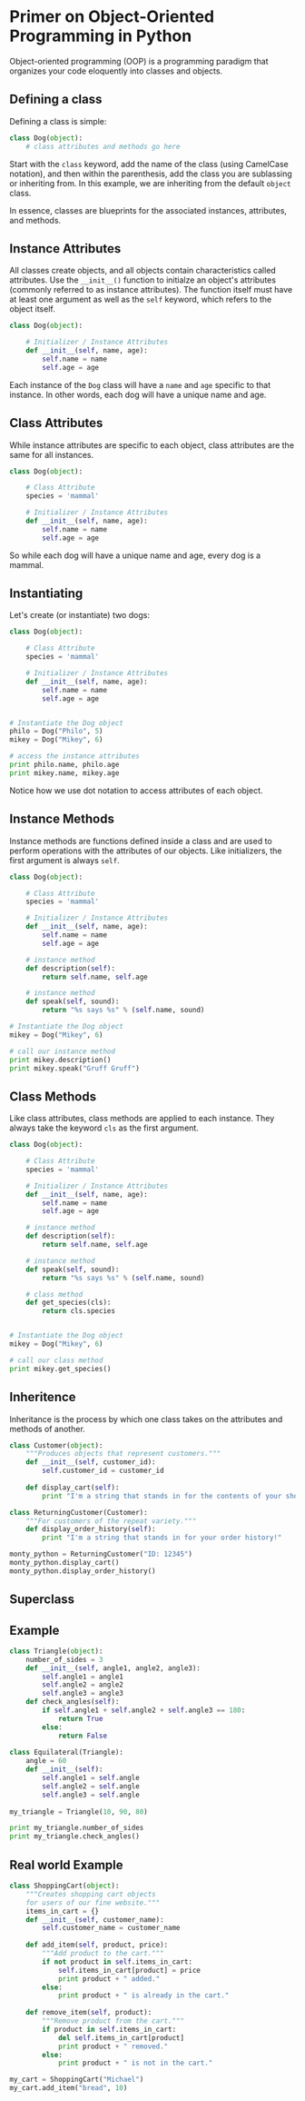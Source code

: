 # Primer on Object-Oriented Programming in Python

Object-oriented programming (OOP) is a programming paradigm that organizes your code eloquently into classes and objects.

## Defining a class

Defining a class is simple:

```python
class Dog(object):
    # class attributes and methods go here
```

Start with the `class` keyword, add the name of the class (using CamelCase notation), and then within the parenthesis, add the class you are sublassing or inheriting from. In this example, we are inheriting from the default `object` class.

In essence, classes are blueprints for the associated instances, attributes, and methods.

## Instance Attributes

All classes create objects, and all objects contain characteristics called attributes. Use the `__init__()` function to initialze an object's attributes (commonly referred to as instance attributes). The function itself must have at least one argument as well as the `self` keyword, which refers to the object itself. 

```python
class Dog(object):

	# Initializer / Instance Attributes
    def __init__(self, name, age):
        self.name = name
        self.age = age
```

Each instance of the `Dog` class will have a `name` and `age` specific to that instance. In other words, each dog will have a unique name and age.

## Class Attributes

While instance attributes are specific to each object, class attributes are the same for all instances.

```python
class Dog(object):

	# Class Attribute
	species = 'mammal'

	# Initializer / Instance Attributes
    def __init__(self, name, age):
        self.name = name
        self.age = age
```

So while each dog will have a unique name and age, every dog is a mammal.


## Instantiating

Let's create (or instantiate) two dogs:

```python
class Dog(object):

	# Class Attribute
	species = 'mammal'

	# Initializer / Instance Attributes
    def __init__(self, name, age):
        self.name = name
        self.age = age


# Instantiate the Dog object
philo = Dog("Philo", 5)
mikey = Dog("Mikey", 6)

# access the instance attributes
print philo.name, philo.age
print mikey.name, mikey.age
```

Notice how we use dot notation to access attributes of each object.

## Instance Methods

Instance methods are functions defined inside a class and are used to perform operations with the attributes of our objects. Like initializers, the first argument is always `self`.

```python
class Dog(object):

    # Class Attribute
    species = 'mammal'

    # Initializer / Instance Attributes
    def __init__(self, name, age):
        self.name = name
        self.age = age

    # instance method
    def description(self):
        return self.name, self.age

    # instance method
    def speak(self, sound):
        return "%s says %s" % (self.name, sound)

# Instantiate the Dog object
mikey = Dog("Mikey", 6)

# call our instance method
print mikey.description()
print mikey.speak("Gruff Gruff")
```

## Class Methods

Like class attributes, class methods are applied to each instance. They always take the keyword `cls` as the first argument.

```python
class Dog(object):

    # Class Attribute
    species = 'mammal'

    # Initializer / Instance Attributes
    def __init__(self, name, age):
        self.name = name
        self.age = age

    # instance method
    def description(self):
        return self.name, self.age

    # instance method
    def speak(self, sound):
        return "%s says %s" % (self.name, sound)

    # class method
    def get_species(cls):
        return cls.species


# Instantiate the Dog object
mikey = Dog("Mikey", 6)

# call our class method
print mikey.get_species()
```

## Inheritence

Inheritance is the process by which one class takes on the attributes and methods of another.

```python
class Customer(object):
    """Produces objects that represent customers."""
    def __init__(self, customer_id):
        self.customer_id = customer_id
	
    def display_cart(self):
        print "I'm a string that stands in for the contents of your shopping cart!"

class ReturningCustomer(Customer):
    """For customers of the repeat variety."""
    def display_order_history(self):
        print "I'm a string that stands in for your order history!"

monty_python = ReturningCustomer("ID: 12345")
monty_python.display_cart()
monty_python.display_order_history()
```

## Superclass




## Example

```python
class Triangle(object):
    number_of_sides = 3
    def __init__(self, angle1, angle2, angle3):
        self.angle1 = angle1
        self.angle2 = angle2
        self.angle3 = angle3
    def check_angles(self):
        if self.angle1 + self.angle2 + self.angle3 == 180:
            return True
        else:
            return False
            
class Equilateral(Triangle):
    angle = 60
    def __init__(self):
        self.angle1 = self.angle
        self.angle2 = self.angle
        self.angle3 = self.angle        
    
my_triangle = Triangle(10, 90, 80)

print my_triangle.number_of_sides
print my_triangle.check_angles()
```

## Real world Example

```python
class ShoppingCart(object):
    """Creates shopping cart objects
    for users of our fine website."""
    items_in_cart = {}
    def __init__(self, customer_name):
        self.customer_name = customer_name
		
    def add_item(self, product, price):
        """Add product to the cart."""
        if not product in self.items_in_cart:
            self.items_in_cart[product] = price
            print product + " added."
        else:
            print product + " is already in the cart."
		
    def remove_item(self, product):
        """Remove product from the cart."""
        if product in self.items_in_cart:
            del self.items_in_cart[product]
            print product + " removed."
        else:
            print product + " is not in the cart."

my_cart = ShoppingCart("Michael")
my_cart.add_item("bread", 10)
```



